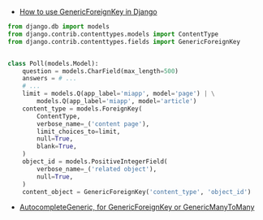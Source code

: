 - [How to use GenericForeignKey in Django](https://axiacore.com/blog/how-use-genericforeignkey-django/)

~~~py
from django.db import models
from django.contrib.contenttypes.models import ContentType
from django.contrib.contenttypes.fields import GenericForeignKey


class Poll(models.Model):
    question = models.CharField(max_length=500)
    answers = # ...
    # ...
    limit = models.Q(app_label='miapp', model='page') | \
        models.Q(app_label='miapp', model='article')
    content_type = models.ForeignKey(
        ContentType,
        verbose_name=_('content page'),
        limit_choices_to=limit,
        null=True,
        blank=True,
    )
    object_id = models.PositiveIntegerField(
        verbose_name=_('related object'),
        null=True,
    )
    content_object = GenericForeignKey('content_type', 'object_id')
~~~    

- [AutocompleteGeneric, for GenericForeignKey or GenericManyToMany](https://django-autocomplete-light.readthedocs.io/en/1.4.9/generic.html)
